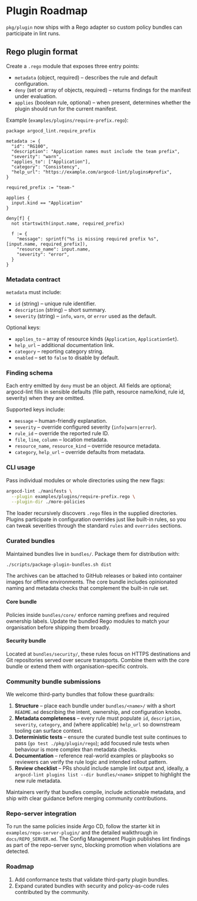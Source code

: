 # Plugin Roadmap

`pkg/plugin` now ships with a Rego adapter so custom policy bundles can participate in lint runs.

## Rego plugin format

Create a `.rego` module that exposes three entry points:

- `metadata` (object, required) – describes the rule and default configuration.
- `deny` (set or array of objects, required) – returns findings for the manifest under evaluation.
- `applies` (boolean rule, optional) – when present, determines whether the plugin should run for the current manifest.

Example (`examples/plugins/require-prefix.rego`):

```rego
package argocd_lint.require_prefix

metadata := {
  "id": "RG100",
  "description": "Application names must include the team prefix",
  "severity": "warn",
  "applies_to": ["Application"],
  "category": "Consistency",
  "help_url": "https://example.com/argocd-lint/plugins#prefix",
}

required_prefix := "team-"

applies {
  input.kind == "Application"
}

deny[f] {
  not startswith(input.name, required_prefix)

  f := {
    "message": sprintf("%s is missing required prefix %s", [input.name, required_prefix]),
    "resource_name": input.name,
    "severity": "error",
  }
}
```

### Metadata contract

`metadata` must include:

- `id` (string) – unique rule identifier.
- `description` (string) – short summary.
- `severity` (string) – `info`, `warn`, or `error` used as the default.

Optional keys:

- `applies_to` – array of resource kinds (`Application`, `ApplicationSet`).
- `help_url` – additional documentation link.
- `category` – reporting category string.
- `enabled` – set to `false` to disable by default.

### Finding schema

Each entry emitted by `deny` must be an object. All fields are optional; argocd-lint fills in sensible defaults (file path, resource name/kind, rule id, severity) when they are omitted.

Supported keys include:

- `message` – human-friendly explanation.
- `severity` – override configured severity (`info|warn|error`).
- `rule_id` – override the reported rule ID.
- `file`, `line`, `column` – location metadata.
- `resource_name`, `resource_kind` – override resource metadata.
- `category`, `help_url` – override defaults from metadata.

### CLI usage

Pass individual modules or whole directories using the new flags:

```bash
argocd-lint ./manifests \
  --plugin examples/plugins/require-prefix.rego \
  --plugin-dir ./more-policies
```

The loader recursively discovers `.rego` files in the supplied directories. Plugins participate in configuration overrides just like built-in rules, so you can tweak severities through the standard `rules` and `overrides` sections.

### Curated bundles

Maintained bundles live in `bundles/`. Package them for distribution with:

```bash
./scripts/package-plugin-bundles.sh dist
```

The archives can be attached to GitHub releases or baked into container images
for offline environments. The core bundle includes opinionated naming and
metadata checks that complement the built-in rule set.

#### Core bundle

Policies inside `bundles/core/` enforce naming prefixes and required ownership
labels. Update the bundled Rego modules to match your organisation before
shipping them broadly.

#### Security bundle

Located at `bundles/security/`, these rules focus on HTTPS destinations and Git
repositories served over secure transports. Combine them with the core bundle or
extend them with organisation-specific controls.

### Community bundle submissions

We welcome third-party bundles that follow these guardrails:

1. **Structure** – place each bundle under `bundles/<name>/` with a short
   `README.md` describing the intent, ownership, and configuration knobs.
2. **Metadata completeness** – every rule must populate `id`, `description`,
   `severity`, `category`, and (where applicable) `help_url` so downstream
   tooling can surface context.
3. **Deterministic tests** – ensure the curated bundle test suite continues to
   pass (`go test ./pkg/plugin/rego`); add focused rule tests when behaviour is
   more complex than metadata checks.
4. **Documentation** – reference real-world examples or playbooks so reviewers
   can verify the rule logic and intended rollout pattern.
5. **Review checklist** – PRs should include sample lint output and, ideally,
   a `argocd-lint plugins list --dir bundles/<name>` snippet to highlight the
   new rule metadata.

Maintainers verify that bundles compile, include actionable metadata, and ship
with clear guidance before merging community contributions.

### Repo-server integration

To run the same policies inside Argo CD, follow the starter kit in
`examples/repo-server-plugin/` and the detailed walkthrough in
`docs/REPO_SERVER.md`. The Config Management Plugin publishes lint findings as
part of the repo-server sync, blocking promotion when violations are detected.

### Roadmap

1. Add conformance tests that validate third-party plugin bundles.
2. Expand curated bundles with security and policy-as-code rules contributed by the community.
